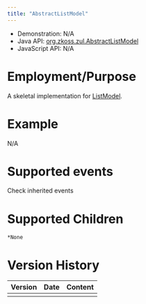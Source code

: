 ```yaml
---
title: "AbstractListModel"
---
```



- Demonstration: N/A
- Java API: [org.zkoss.zul.AbstractListModel](https://www.zkoss.org/javadoc/latest/zk/org/zkoss/zul/AbstractListModel.html)
- JavaScript API: N/A

# Employment/Purpose

A skeletal implementation for [ListModel]({{site.baseurl}}/zk_component_ref/listmodel).

# Example

N/A

# Supported events

Check inherited events

# Supported Children

`*None`



# Version History

| Version | Date | Content |
|---------|------|---------|
|         |      |         |


